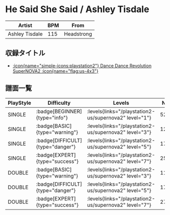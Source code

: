 # He Said She Said / Ashley Tisdale

|Artist|BPM|From|
|------|---|----|
|Ashley Tisdale|115|Headstrong|

## 収録タイトル

- [:icon{name="simple-icons:playstation2"} Dance Dance Revolution SuperNOVA2 :icon{name="flag:us-4x3"}](/playstation2-us/supernova2)

## 譜面一覧

|PlayStyle|Difficulty|Levels|Notes|Movie|
|---------|----------|------|-----|-----|
|SINGLE| :badge[BEGINNER]{type="info"}| :levels{links="/playstation2-us/supernova2" level="1"}|52/0||
|SINGLE| :badge[BASIC]{type="warning"}| :levels{links="/playstation2-us/supernova2" level="3"}|129/4||
|SINGLE| :badge[DIFFICULT]{type="danger"}| :levels{links="/playstation2-us/supernova2" level="5"}|170/17||
|SINGLE| :badge[EXPERT]{type="success"}| :levels{links="/playstation2-us/supernova2" level="7"}|254/32||
|DOUBLE| :badge[BASIC]{type="warning"}| :levels{links="/playstation2-us/supernova2" level="3"}|119/3||
|DOUBLE| :badge[DIFFICULT]{type="danger"}| :levels{links="/playstation2-us/supernova2" level="5"}|176/19||
|DOUBLE| :badge[EXPERT]{type="success"}| :levels{links="/playstation2-us/supernova2" level="7"}|279/22||
